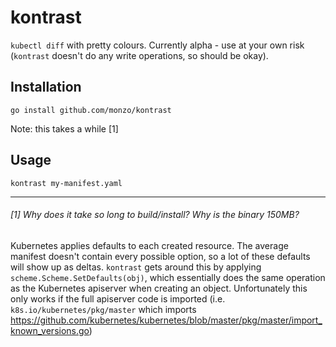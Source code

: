 # kontrast

`kubectl diff` with pretty colours. Currently alpha - use at your own risk (`kontrast` doesn't do any write operations, so should be okay).

## Installation

`go install github.com/monzo/kontrast`

Note: this takes a while [1]

## Usage

`kontrast my-manifest.yaml`


---
###### [1] Why does it take so long to build/install? Why is the binary 150MB?

Kubernetes applies defaults to each created resource. The average manifest doesn't contain every possible option, so a lot of these defaults will show up as deltas. `kontrast` gets around this by applying `scheme.Scheme.SetDefaults(obj)`, which essentially does the same operation as the Kubernetes apiserver when creating an object. Unfortunately this only works if the full apiserver code is imported (i.e. `k8s.io/kubernetes/pkg/master` which imports https://github.com/kubernetes/kubernetes/blob/master/pkg/master/import_known_versions.go)
